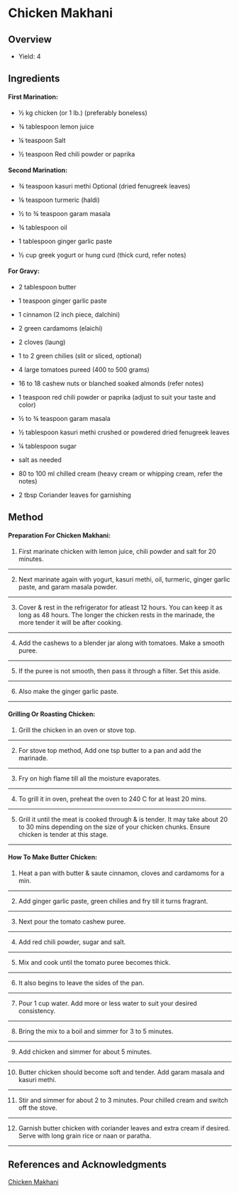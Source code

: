 # Chicken Makhani

## Overview

- Yield: 4

## Ingredients

#### First Marination:

- ½ kg chicken (or 1 lb.) (preferably boneless)

- ¾ tablespoon lemon juice

- ¼ teaspoon Salt

- ½ teaspoon Red chili powder or paprika

#### Second Marination:

- ¾ teaspoon kasuri methi Optional (dried fenugreek leaves)

- ⅛ teaspoon turmeric (haldi)

- ½ to ¾ teaspoon garam masala

- ¾ tablespoon oil

- 1 tablespoon ginger garlic paste

- ½ cup greek yogurt or hung curd (thick curd, refer notes)

#### For Gravy:

- 2 tablespoon butter

- 1 teaspoon ginger garlic paste

- 1 cinnamon (2 inch piece, dalchini)

- 2 green cardamoms (elaichi)

- 2 cloves (laung)

- 1 to 2 green chilies (slit or sliced, optional)

- 4 large tomatoes pureed (400 to 500 grams)

- 16 to 18 cashew nuts or blanched soaked almonds (refer notes)

- 1 teaspoon red chili powder or paprika (adjust to suit your taste and color)

- ½ to ¾ teaspoon garam masala

- ½ tablespoon kasuri methi crushed or powdered dried fenugreek leaves

- ¼ tablespoon sugar

- salt as needed

- 80 to 100 ml chilled cream (heavy cream or whipping cream, refer the notes)

- 2 tbsp Coriander leaves for garnishing

## Method

#### Preparation For Chicken Makhani:

1. First marinate chicken with lemon juice, chili powder and salt for 20 minutes.
---

2. Next marinate again with yogurt, kasuri methi, oil, turmeric, ginger garlic paste, and garam masala powder.
---

3. Cover & rest in the refrigerator for atleast 12 hours. You can keep it as long as 48 hours. The longer the chicken rests in the marinade, the more tender it will be after cooking.
---

4. Add the cashews to a blender jar along with tomatoes. Make a smooth puree.
---

5. If the puree is not smooth, then pass it through a filter. Set this aside.
---

6. Also make the ginger garlic paste.
---

#### Grilling Or Roasting Chicken:

1. Grill the chicken in an oven or stove top.
---

2. For stove top method, Add one tsp butter to a pan and add the marinade.
---

3. Fry on high flame till all the moisture evaporates.
---

4. To grill it in oven, preheat the oven to 240 C for at least 20 mins.
---

5. Grill it until the meat is cooked through & is tender. It may take about 20 to 30 mins depending on the size of your chicken chunks. Ensure chicken is tender at this stage.
---

#### How To Make Butter Chicken:

1. Heat a pan with butter & saute cinnamon, cloves and cardamoms for a min.
---

2. Add ginger garlic paste, green chilies and fry till it turns fragrant.
---

3. Next pour the tomato cashew puree.
---

4. Add red chili powder, sugar and salt.
---

5. Mix and cook until the tomato puree becomes thick.
---

6. It also begins to leave the sides of the pan.
---

7. Pour 1 cup water. Add more or less water to suit your desired consistency.
---

8. Bring the mix to a boil and simmer for 3 to 5 minutes.
---

9. Add chicken and simmer for about 5 minutes.
---

10. Butter chicken should become soft and tender. Add garam masala and kasuri methi.
---

11. Stir and simmer for about 2 to 3 minutes. Pour chilled cream and switch off the stove.
---

12. Garnish butter chicken with coriander leaves and extra cream if desired. Serve with long grain rice or naan or paratha.
---

## References and Acknowledgments

[Chicken Makhani](https://www.indianhealthyrecipes.com/wprm_print/38378)
